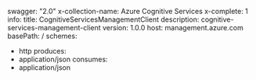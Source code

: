 swagger: "2.0"
x-collection-name: Azure Cognitive Services
x-complete: 1
info:
  title: CognitiveServicesManagementClient
  description: cognitive-services-management-client
  version: 1.0.0
host: management.azure.com
basePath: /
schemes:
- http
produces:
- application/json
consumes:
- application/json